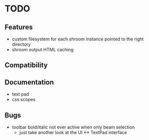 TODO
====


## Features

- custom filesystem for each shroom instance pointed to the right directory
- shroom output HTML caching


## Compatibility


## Documentation

- text pad
- css scopes


## Bugs

- toolbar bold/italic not ever active when only beam selection
    - just take another look at the UI <-> TextPad interface